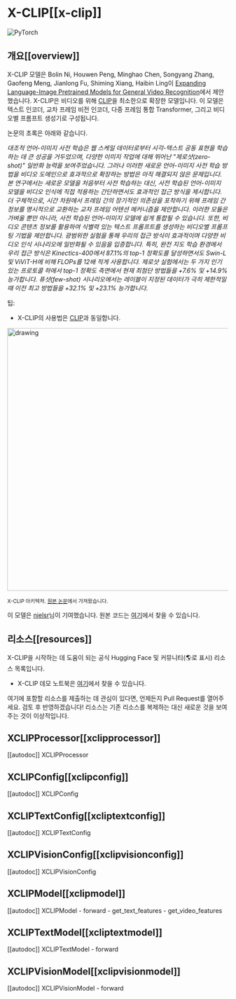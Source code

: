 <!--Copyright 2022 The HuggingFace Team. All rights reserved.

Licensed under the Apache License, Version 2.0 (the "License"); you may not use this file except in compliance with
the License. You may obtain a copy of the License at

http://www.apache.org/licenses/LICENSE-2.0

Unless required by applicable law or agreed to in writing, software distributed under the License is distributed on
an "AS IS" BASIS, WITHOUT WARRANTIES OR CONDITIONS OF ANY KIND, either express or implied. See the License for the
specific language governing permissions and limitations under the License.

⚠️ Note that this file is in Markdown but contain specific syntax for our doc-builder (similar to MDX) that may not be
rendered properly in your Markdown viewer.

-->

# X-CLIP[[x-clip]]

<div class="flex flex-wrap space-x-1">
<img alt="PyTorch" src="https://img.shields.io/badge/PyTorch-DE3412?style=flat&logo=pytorch&logoColor=white">
</div>

## 개요[[overview]]

X-CLIP 모델은 Bolin Ni, Houwen Peng, Minghao Chen, Songyang Zhang, Gaofeng Meng, Jianlong Fu, Shiming Xiang, Haibin Ling이 [Expanding Language-Image Pretrained Models for General Video Recognition](https://huggingface.co/papers/2208.02816)에서 제안했습니다.
X-CLIP은 비디오를 위해 [CLIP](clip)을 최소한으로 확장한 모델입니다. 이 모델은 텍스트 인코더, 교차 프레임 비전 인코더, 다중 프레임 통합 Transformer, 그리고 비디오별 프롬프트 생성기로 구성됩니다.

논문의 초록은 아래와 같습니다.

*대조적 언어-이미지 사전 학습은 웹 스케일 데이터로부터 시각-텍스트 공동 표현을 학습하는 데 큰 성공을 거두었으며, 다양한 이미지 작업에 대해 뛰어난 "제로샷(zero-shot)" 일반화 능력을 보여주었습니다. 그러나 이러한 새로운 언어-이미지 사전 학습 방법을 비디오 도메인으로 효과적으로 확장하는 방법은 아직 해결되지 않은 문제입니다. 본 연구에서는 새로운 모델을 처음부터 사전 학습하는 대신, 사전 학습된 언어-이미지 모델을 비디오 인식에 직접 적용하는 간단하면서도 효과적인 접근 방식을 제시합니다. 더 구체적으로, 시간 차원에서 프레임 간의 장기적인 의존성을 포착하기 위해 프레임 간 정보를 명시적으로 교환하는 교차 프레임 어텐션 메커니즘을 제안합니다. 이러한 모듈은 가벼울 뿐만 아니라, 사전 학습된 언어-이미지 모델에 쉽게 통합될 수 있습니다. 또한, 비디오 콘텐츠 정보를 활용하여 식별력 있는 텍스트 프롬프트를 생성하는 비디오별 프롬프팅 기법을 제안합니다. 광범위한 실험을 통해 우리의 접근 방식이 효과적이며 다양한 비디오 인식 시나리오에 일반화될 수 있음을 입증합니다. 특히, 완전 지도 학습 환경에서 우리 접근 방식은 Kinectics-400에서 87.1%의 top-1 정확도를 달성하면서도 Swin-L 및 ViViT-H에 비해 FLOPs를 12배 적게 사용합니다. 제로샷 실험에서는 두 가지 인기 있는 프로토콜 하에서 top-1 정확도 측면에서 현재 최첨단 방법들을 +7.6% 및 +14.9% 능가합니다. 퓨샷(few-shot) 시나리오에서는 레이블이 지정된 데이터가 극히 제한적일 때 이전 최고 방법들을 +32.1% 및 +23.1% 능가합니다.*

팁:

- X-CLIP의 사용법은 [CLIP](clip)과 동일합니다.

<img src="https://huggingface.co/datasets/huggingface/documentation-images/resolve/main/transformers/model_doc/xclip_architecture.png"
alt="drawing" width="600"/>

<small> X-CLIP 아키텍처. <a href="https://huggingface.co/papers/2208.02816">원본 논문</a>에서 가져왔습니다. </small>

이 모델은 [nielsr](https://huggingface.co/nielsr)님이 기여했습니다.
원본 코드는 [여기](https://github.com/microsoft/VideoX/tree/master/X-CLIP)에서 찾을 수 있습니다.

## 리소스[[resources]]

X-CLIP을 시작하는 데 도움이 되는 공식 Hugging Face 및 커뮤니티(🌎로 표시) 리소스 목록입니다.

- X-CLIP 데모 노트북은 [여기](https://github.com/NielsRogge/Transformers-Tutorials/tree/master/X-CLIP)에서 찾을 수 있습니다.

여기에 포함할 리소스를 제출하는 데 관심이 있다면, 언제든지 Pull Request를 열어주세요. 검토 후 반영하겠습니다! 리소스는 기존 리소스를 복제하는 대신 새로운 것을 보여주는 것이 이상적입니다.

## XCLIPProcessor[[xclipprocessor]]

[[autodoc]] XCLIPProcessor

## XCLIPConfig[[xclipconfig]]

[[autodoc]] XCLIPConfig

## XCLIPTextConfig[[xcliptextconfig]]

[[autodoc]] XCLIPTextConfig

## XCLIPVisionConfig[[xclipvisionconfig]]

[[autodoc]] XCLIPVisionConfig

## XCLIPModel[[xclipmodel]]

[[autodoc]] XCLIPModel
    - forward
    - get_text_features
    - get_video_features

## XCLIPTextModel[[xcliptextmodel]]

[[autodoc]] XCLIPTextModel
    - forward

## XCLIPVisionModel[[xclipvisionmodel]]

[[autodoc]] XCLIPVisionModel
    - forward